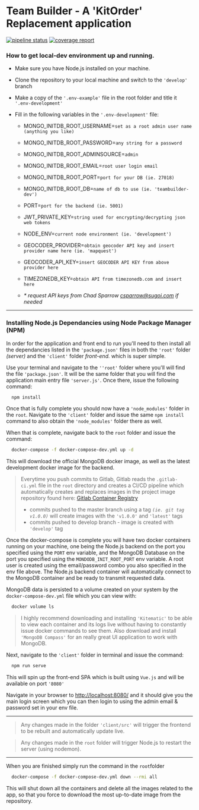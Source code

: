 # Team Builder - A 'KitOrder' Replacement application

[![pipeline status](https://gitlab.com/garneau-dev/sugoi/team-builder/badges/develop/pipeline.svg)](https://gitlab.com/garneau-dev/sugoi/team-builder/commits/develop) [![coverage report](https://gitlab.com/garneau-dev/sugoi/team-builder/badges/develop/coverage.svg)](https://gitlab.com/garneau-dev/sugoi/team-builder/commits/develop)

### How to get local-dev environment up and running.

- Make sure you have Node.js installed on your machine.
- Clone the repository to your local machine and switch to the `'develop'` branch
- Make a copy of the `'.env-example'` file in the root folder and title it `'.env-development'`
- Fill in the following variables in the `'.env-development'` file:

  - MONGO_INITDB_ROOT_USERNAME=`set as a root admin user name (anything you like)`
  - MONGO_INITDB_ROOT_PASSWORD=`any string for a password`
  - MONGO_INITDB_ROOT_ADMINSOURCE=`admin`
  - MONGO_INITDB_ROOT_EMAIL=`root user login email`
  - MONGO_INITDB_ROOT_PORT=`port for your DB (ie. 27018)`
  - MONGO_INITDB_ROOT_DB=`name of db to use (ie. 'teambuilder-dev')`
  - PORT=`port for the backend (ie. 5001)`
  - JWT_PRIVATE_KEY=`string used for encrypting/decrypting json web tokens`
  - NODE_ENV=`current node environment (ie. 'development')`
  - GEOCODER_PROVIDER=`obtain geocoder API key and insert provider name here (ie. 'mapquest')`
  - GEOCODER_API_KEY=`insert GEOCODER API KEY from above provider here`
  - TIMEZONEDB_KEY=`obtain API from timezonedb.com and insert here`

  - _\* request API keys from Chad Sparrow [csparrow@sugoi.com](mailto:csparrow@sugoi.com) if needed_

---

### Installing Node.js Dependancies using Node Package Manager (NPM)

In order for the application and front end to run you'll need to then install all the dependancies listed in the `'package.json'` files in both the `'root'` folder _(server)_ and the `'client'` folder _front-end._ which is super simple.

Use your terminal and navigate to the `''root'` folder where you'll will find the file `'package.json'`. It will be the same folder that you will find the application main entry file `'server.js'`. Once there, issue the following command:

```bash
  npm install
```

Once that is fully complete you should now have a `'node_modules'` folder in the `root`. Navigate to the `'client'` folder and issue the same `npm install` command to also obtain the `'node_modules'` folder there as well.

When that is complete, navigate back to the `root` folder and issue the command:

```bash
  docker-compose -f docker-compose-dev.yml up -d
```

This will download the official MongoDB docker image, as well as the latest development docker image for the backend.

> Everytime you push commits to Gitlab, Gitlab reads the `.gitlab-ci.yml` file in the `root` directory and creates a CI/CD pipeline which automatically creates and replaces images in the project image repository found here: [Gitlab Container Registry](https://gitlab.com/garneau-dev/sugoi/team-builder/container_registry)
>
> - commits pushed to the master branch using a tag _`(ie. git tag v1.0.0)`_ will create images with the `'v1.0.0'` and `'latest'` tags
> - commits pushed to develop branch - image is created with `'develop'` tag

Once the docker-compose is complete you will have two docker containers running on your machine, one being the Node.js backend on the port you specified using the `PORT` env variable, and the MongoDB Database on the port you specified using the `MONDODB_INIT_ROOT_PORT` env variable. A root user is created using the email/password combo you also specified in the env file above.
The Node.js backend container will automatically connect to the MongoDB container and be ready to transmit requested data.

MongoDB data is persisted to a volume created on your system by the `docker-compose-dev.yml` file which you can view with:

```bash
  docker volume ls
```

> I highly recommend downloading and installing `'Kitematic'` to be able to view each container and its logs live without having to constantly issue docker commands to see them. Also download and install `'MongoDB Compass'` for an really great UI application to work with MongoDB.

Next, navigate to the `'client'` folder in terminal and issue the command:

```bash
  npm run serve
```

This will spin up the front-end SPA which is built using `Vue.js` and will be available on port `'8080'`

Navigate in your browser to [http://localhost:8080/](http://localhost:8080) and it should give you the main login screen which you can then login to using the admin email & password set in your env file.

---

> Any changes made in the folder `'client/src'` will trigger the frontend to be rebuilt and automatically update live.

> Any changes made in the `root` folder will trigger Node.js to restart the server (using nodemon).

---

When you are finished simply run the command in the `root`folder

```bash
  docker-compose -f docker-compose-dev.yml down --rmi all
```

This will shut down all the containers and delete all the images related to the app, so that you force to download the most up-to-date image from the repository.
